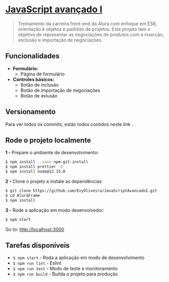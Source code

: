# [JavaScript avançado I](https://github.com/EvyOliveira/JavaScriptAvancadoI)

> Treinamento da carreira front-end da Alura com enfoque em ES6, orientação à objetos e padrões de projetos. Este projeto tem o objetivo de representar as negociações de produtos com a inserção, exclusão e importação de negociações. 

## Funcionalidades

- **Formulário:**
  - Página de formulário
- **Controles básicos:**
  - Botão de inclusão
  - Botão de importação de negociações
  - Botão de exlusão

## Versionamento

Para ver todos os commits, estão todos contidos neste link [](https://github.com/EvyOliveira/JavaScriptAvancadoI/commits/master).

## Rode o projeto localmente

**1 -** Prepare o ambiente de desenvolvimento: 

```sh
$ npm install --save npm-git-install
$ npm install prettier -D
$ npm install node@12.15.0
```

**2 -** Clone o projeto e instale as dependências: 

```sh
$ git clone https://github.com/EvyOliveira/JavaScriptAvancadoI.git
$ cd AluraFrame
$ npm install
```
**3 -** Rode a aplicação em modo desenvolvedor:

```sh
$ npm start
```

Go to: [http://localhost:3000](http://localhost:8080)

## Tarefas disponíveis

- `$ npm start` - Roda a aplicação em modo de desenvolvimento
- `$ npm run lint` - Eslint
- `$ npm run test` - Modo de teste e monitoramento
- `$ npm run build` - Builda o projeto para produção

